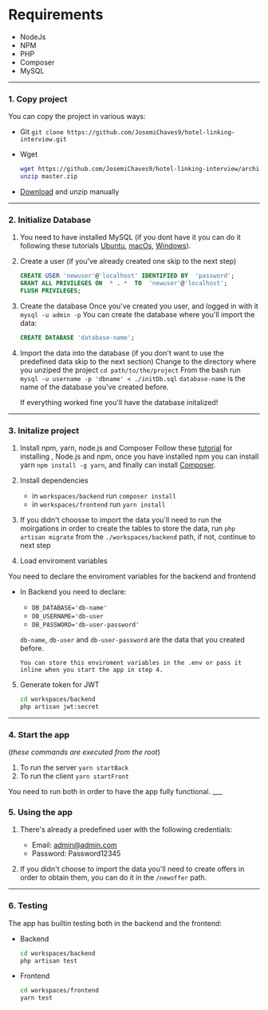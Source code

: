 # Requirements

- NodeJs
- NPM
- PHP
- Composer
- MySQL

---

### 1. Copy project

You can copy the project in various ways:

- Git
  `git clone https://github.com/JosemiChaves9/hotel-linking-interview.git`

- Wget

  ```bash
  wget https://github.com/JosemiChaves9/hotel-linking-interview/archive/refs/heads/master.zip
  unzip master.zip
  ```

- [Download](https://github.com/JosemiChaves9/hotel-linking-interview/archive/refs/heads/master.zip) and unzip manually

---

### 2. Initialize Database

1. You need to have installed MySQL (if you dont have it you can do it following these tutorials [Ubuntu](https://www.digitalocean.com/community/tutorials/how-to-install-mysql-on-ubuntu-20-04), [macOs](https://flaviocopes.com/mysql-how-to-install/), [Windows](https://www.mysqltutorial.org/install-mysql/)).

2. Create a user (if you've already created one skip to the next step)

   ```sql
   CREATE USER 'newuser'@'localhost' IDENTIFIED BY  'password';
   GRANT ALL PRIVILEGES ON  * . *  TO  'newuser'@'localhost';
   FLUSH PRIVILEGES;
   ```

3. Create the database
   Once you've created you user, and logged in with it `mysql -u admin -p`
   You can create the database where you'll import the data:
   ```sql
   CREATE DATABASE 'database-name';
   ```
4. Import the data into the database (if you don't want to use the predefined data skip to the next section)
   Change to the directory where you unziped the project `cd path/to/the/project`
   From the bash run `mysql -u username -p 'dbname' < ./initDb.sql`
   `database-name` is the name of the database you've created before.

   If everything worked fine you'll have the database initalized!

---

### 3. Initalize project

1. Install npm, yarn, node.js and Composer
   Follow these [tutorial](https://docs.npmjs.com/downloading-and-installing-node-js-and-npm) for installing , Node.js and npm, once you have installed npm you can install yarn `npm install -g yarn`, and finally can install [Composer](https://getcomposer.org/download/).

2. Install dependencies

   - in `workspaces/backend` run `composer install`
   - in `workspaces/frontend` run `yarn install`

3. If you didn't choosse to import the data you'll need to run the moirgations in order to create the tables to store the data, run `php artisan migrate` from the `./workspaces/backend` path, if not, continue to next step

4. Load enviroment variables

You need to declare the enviroment variables for the backend and frontend

- In Backend you need to declare:

  - `DB_DATABASE='db-name'`
  - `DB_USERNAME='db-user`
  - `DB_PASSWORD='db-user-password'`

  `db-name`, `db-user` and `db-user-password` are the data that you created before.

      You can store this enviroment variables in the .env or pass it inline when you start the app in step 4.

5. Generate token for JWT
   ```bash
   cd workspaces/backend
   php artisan jwt:secret
   ```

---

### 4. Start the app

(_these commands are executed from the root_)

1. To run the server `yarn startBack`
2. To run the client `yarn startFront`

You need to run both in order to have the app fully functional.
\_\_\_

### 5. Using the app

1. There's already a predefined user with the following credentials:

   - Email: admin@admin.com
   - Password: Password12345

2. If you didn't choose to import the data you'll need to create offers in order to obtain them, you can do it in the `/newoffer` path.

---

### 6. Testing

The app has builtin testing both in the backend and the frontend:

- Backend

  ```bash
  cd workspaces/backend
  php artisan test
  ```

- Frontend
  ```bash
  cd workspaces/frontend
  yarn test
  ```
